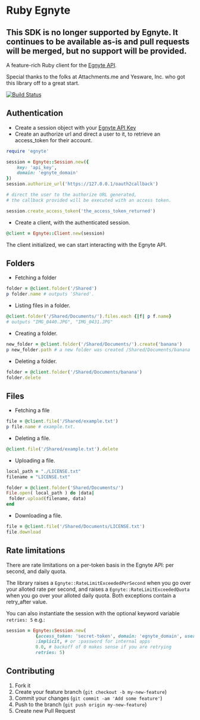 Ruby Egnyte
===========

This SDK is no longer supported by Egnyte. It continues to be available as-is and pull requests will be merged, but no support  will be provided.
--------

A feature-rich Ruby client for the [Egnyte API](https://developers.egnyte.com/docs).  

Special thanks to the folks at Attachments.me and Yesware, Inc. who got this library off to a great start.

[![Build Status](https://travis-ci.org/egnyte/ruby-egnyte.svg?branch=master)](https://travis-ci.org/egnyte/ruby-egnyte)

Authentication
--------

* Create a session object with your [Egnyte API Key](https://developers.egnyte.com/)
* Create an authorize url and direct a user to it, to retrieve an access_token for their account.

```ruby
require 'egnyte'

session = Egnyte::Session.new({
    key: 'api_key',
    domain: 'egnyte_domain'
})
session.authorize_url('https://127.0.0.1/oauth2callback')

# direct the user to the authorize URL generated,
# the callback provided will be executed with an access token.

session.create_access_token('the_access_token_returned')
```
* Create a client, with the authenticated session.

```ruby
@client = Egnyte::Client.new(session)
```

The client initialized, we can start interacting with the Egnyte API.

Folders
------

* Fetching a folder

```ruby
folder = @client.folder('/Shared')
p folder.name # outputs 'Shared'.
```

* Listing files in a folder.

```ruby
@client.folder('/Shared/Documents/').files.each {|f| p f.name}
# outputs "IMG_0440.JPG", "IMG_0431.JPG"
```

* Creating a folder.

```ruby
new_folder = @client.folder('/Shared/Documents/').create('banana')
p new_folder.path # a new folder was created /Shared/Documents/banana
```

* Deleting a folder.

```ruby
folder = @client.folder('/Shared/Documents/banana')
folder.delete
```

Files
-----

* Fetching a file

```ruby
file = @client.file('/Shared/example.txt')
p file.name # example.txt.
```

* Deleting a file.

```ruby
@client.file('/Shared/example.txt').delete
```

* Uploading a file.

```ruby
local_path = "./LICENSE.txt"
filename = "LICENSE.txt"

folder = @client.folder('Shared/Documents/')
File.open( local_path ) do |data|
 folder.upload(filename, data)
end
```

* Downloading a file.

```ruby
file = @client.file('/Shared/Documents/LICENSE.txt')
file.download
```

Rate limitations
-----------

There are rate limitations on a per-token basis in the Egnyte API: per second, and daily quota. 

The library raises a `Egnyte::RateLimitExceededPerSecond` when you go over your alloted rate per second, and raises a `Egnyte::RateLimitExceededQuota` when you go over your alloted daily quota.
Both exceptions contain a retry_after value.

You can also instantiate the session with the optional keyword variable `retries: 5` e.g.: 

```ruby
session = Egnyte::Session.new(
           {access_token: 'secret-token', domain: 'egnyte_domain', username: 'me'}, 
           :implicit, # or :password for internal apps 
           0.0, # backoff of 0 makes sense if you are retrying 
           retries: 5)
```



Contributing
-----------

1. Fork it
2. Create your feature branch (`git checkout -b my-new-feature`)
3. Commit your changes (`git commit -am 'Add some feature'`)
4. Push to the branch (`git push origin my-new-feature`)
5. Create new Pull Request
